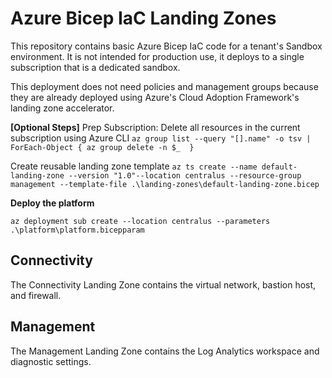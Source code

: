 # Azure Bicep IaC Landing Zones

This repository contains basic Azure Bicep IaC code for a tenant's Sandbox environment. It is not intended for production use, it deploys to a single subscription that is a dedicated sandbox. 

This deployment does not need policies and management groups because they are already deployed using Azure's Cloud Adoption Framework's landing zone accelerator.

**[Optional Steps]**
Prep Subscription: Delete all resources in the current subscription using Azure CLI
`az group list --query "[].name" -o tsv | ForEach-Object { az group delete -n $_  }`

Create reusable landing zone template 
`az ts create --name default-landing-zone --version "1.0"--location centralus --resource-group management --template-file .\landing-zones\default-landing-zone.bicep`

**Deploy the platform**

`az deployment sub create --location centralus --parameters .\platform\platform.bicepparam`




## Connectivity

The Connectivity Landing Zone contains the virtual network, bastion host, and firewall.

## Management

The Management Landing Zone contains the Log Analytics workspace and diagnostic settings.

